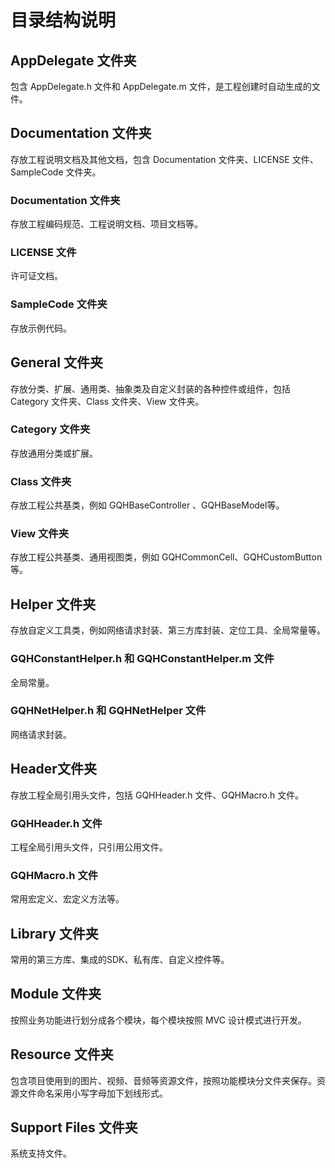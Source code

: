 # 目录结构说明

## AppDelegate 文件夹
包含 AppDelegate.h 文件和 AppDelegate.m 文件，是工程创建时自动生成的文件。

## Documentation 文件夹
存放工程说明文档及其他文档，包含 Documentation 文件夹、LICENSE 文件、SampleCode 文件夹。

### Documentation 文件夹
存放工程编码规范、工程说明文档、项目文档等。
### LICENSE 文件
许可证文档。
### SampleCode 文件夹
存放示例代码。

## General 文件夹
存放分类、扩展、通用类、抽象类及自定义封装的各种控件或组件，包括 Category 文件夹、Class 文件夹、View 文件夹。

### Category 文件夹
存放通用分类或扩展。
### Class 文件夹
存放工程公共基类，例如 GQHBaseController 、GQHBaseModel等。
### View 文件夹
存放工程公共基类、通用视图类，例如 GQHCommonCell、GQHCustomButton等。

## Helper 文件夹
存放自定义工具类，例如网络请求封装、第三方库封装、定位工具、全局常量等。

### GQHConstantHelper.h 和 GQHConstantHelper.m 文件
全局常量。
### GQHNetHelper.h 和 GQHNetHelper 文件
网络请求封装。

## Header文件夹
存放工程全局引用头文件，包括 GQHHeader.h 文件、GQHMacro.h 文件。

### GQHHeader.h 文件
工程全局引用头文件，只引用公用文件。
### GQHMacro.h 文件
常用宏定义、宏定义方法等。

## Library 文件夹
常用的第三方库、集成的SDK、私有库、自定义控件等。

## Module 文件夹
按照业务功能进行划分成各个模块，每个模块按照 MVC 设计模式进行开发。

## Resource 文件夹
包含项目使用到的图片、视频、音频等资源文件，按照功能模块分文件夹保存。资源文件命名采用小写字母加下划线形式。

## Support Files 文件夹
系统支持文件。
